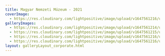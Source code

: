 ```yaml
---
title: Magyar Nemzeti Múzeum - 2021
coverImage:
  - https://res.cloudinary.com/lightpositive/image/upload/v1647561216/uploads/Magyar%20Nemzeti%20M%C3%BAzeum%20-%202021/NM1.jpg
galleryImages: 
  - https://res.cloudinary.com/lightpositive/image/upload/v1647561214/uploads/Magyar%20Nemzeti%20M%C3%BAzeum%20-%202021/NM.jpg
  - https://res.cloudinary.com/lightpositive/image/upload/v1647561215/uploads/Magyar%20Nemzeti%20M%C3%BAzeum%20-%202021/NM2.jpg
  - https://res.cloudinary.com/lightpositive/image/upload/v1647561216/uploads/Magyar%20Nemzeti%20M%C3%BAzeum%20-%202021/NM3.jpg
  - https://res.cloudinary.com/lightpositive/image/upload/v1647561216/uploads/Magyar%20Nemzeti%20M%C3%BAzeum%20-%202021/NM1.jpg
layout: galleryLayout_corporate.html
---
```

